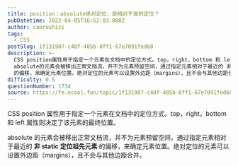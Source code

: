 ```yaml
---
title: position：absolute绝对定位，是相对于谁的定位？
pubDatetime: 2022-04-05T16:52:03.000Z
author: caorushizi
tags:
  - CSS
postSlug: 1f131907-c40f-485b-8ff1-67e7091fed68
description: >-
  CSS position属性用于指定一个元素在文档中的定位方式。top，right，bottom 和 left 属性则决定了该元素的最终位置。
  absolute的元素会被移出正常文档流，并不为元素预留空间，通过指定元素相对于最近的 非 static 定位祖先元素
  的偏移，来确定元素位置。绝对定位的元素可以设置外边距（margins），且不会与其他边距合并。
difficulty: 0.5
questionNumber: 1734
source: https://fe.ecool.fun/topic/1f131907-c40f-485b-8ff1-67e7091fed68
---
```


CSS position 属性用于指定一个元素在文档中的定位方式。top，right，bottom 和 left 属性则决定了该元素的最终位置。

absolute 的元素会被移出正常文档流，并不为元素预留空间，通过指定元素相对于最近的 **非 static 定位祖先元素** 的偏移，来确定元素位置。绝对定位的元素可以设置外边距（margins），且不会与其他边距合并。
